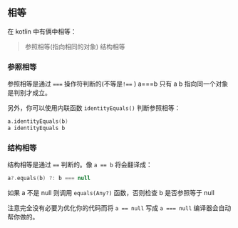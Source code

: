 ## 相等
在 kotlin 中有俩中相等：

>参照相等(指向相同的对象)
>结构相等

### 参照相等
参照相等是通过 `===` 操作符判断的(不等是`!==` ) a===b 只有 a b 指向同一个对象是判别才成立。


另外，你可以使用内联函数 `identityEquals()` 判断参照相等：

```kotlin
a.identityEquals(b)
a identityEquals b
```

### 结构相等
结构相等是通过 `==` 判断的。像 `a == b` 将会翻译成：

```kotlin
a?.equals(b) ?: b === null
```

如果 a 不是 null 则调用 `equals(Any?)` 函数，否则检查 b 是否参照等于 null

注意完全没有必要为优化你的代码而将 `a == null` 写成 `a === null` 编译器会自动帮你做的。

